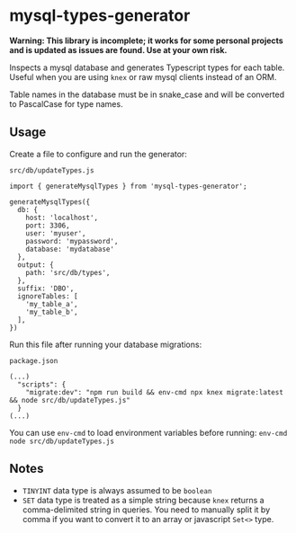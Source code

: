# mysql-types-generator

**Warning: This library is incomplete; it works for some personal projects and is updated as issues are found. Use at your own risk.**

Inspects a mysql database and generates Typescript types for each table. Useful when you are using `knex` or raw mysql clients instead of an ORM.

Table names in the database must be in snake_case and will be converted to PascalCase for type names.

## Usage

Create a file to configure and run the generator:

`src/db/updateTypes.js`
```
import { generateMysqlTypes } from 'mysql-types-generator';

generateMysqlTypes({
  db: {
    host: 'localhost',
    port: 3306,
    user: 'myuser',
    password: 'mypassword',
    database: 'mydatabase'
  },
  output: {
    path: 'src/db/types',
  },
  suffix: 'DBO',
  ignoreTables: [
    'my_table_a',
    'my_table_b',
  ],
})
```

Run this file after running your database migrations:

`package.json`
```
(...)
  "scripts": {
    "migrate:dev": "npm run build && env-cmd npx knex migrate:latest && node src/db/updateTypes.js"
  }
(...)
```

You can use `env-cmd` to load environment variables before running: `env-cmd node src/db/updateTypes.js`

## Notes
- `TINYINT` data type is always assumed to be `boolean`
- `SET` data type is treated as a simple string because `knex` returns a comma-delimited string in queries. You need to manually split it by comma if you want to convert it to an array or javascript `Set<>` type.